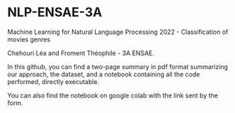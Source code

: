 # NLP-ENSAE-3A
Machine Learning for Natural Language Processing 2022 - Classification of movies genres

Chehouri Léa and Froment Théophile - 3A ENSAE.

In this github, you can find a two-page summary in pdf format summarizing our approach, the dataset, and a notebook containing all the code performed, directly executable. 

You can also find the notebook on google colab with the link sent by the form. 
